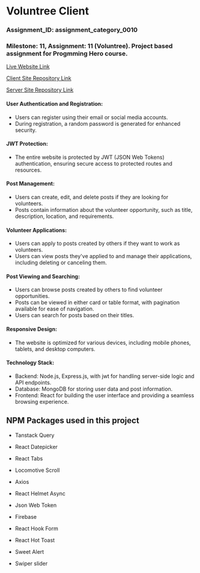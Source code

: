# Voluntree Client

### Assignment_ID: assignment_category_0010

### Milestone: 11, Assignment: 11 (Voluntree). Project based assignment for Progmming Hero course.

[Live Website Link](https://voluntree-go.netlify.app/)

[Client Site Repository Link](https://github.com/Porgramming-Hero-web-course/b9a11-client-side-abdul-muhaimin-toha)

[Server Site Repository Link](https://github.com/Porgramming-Hero-web-course/b9a11-server-side-abdul-muhaimin-toha)

#### User Authentication and Registration:

- Users can register using their email or social media accounts.
- During registration, a random password is generated for enhanced security.

#### JWT Protection:

- The entire website is protected by JWT (JSON Web Tokens) authentication, ensuring secure access to protected routes and resources.

#### Post Management:

- Users can create, edit, and delete posts if they are looking for volunteers.
- Posts contain information about the volunteer opportunity, such as title, description, location, and requirements.

#### Volunteer Applications:

- Users can apply to posts created by others if they want to work as volunteers.
- Users can view posts they've applied to and manage their applications, including deleting or canceling them.

#### Post Viewing and Searching:

- Users can browse posts created by others to find volunteer opportunities.
- Posts can be viewed in either card or table format, with pagination available for ease of navigation.
- Users can search for posts based on their titles.

#### Responsive Design:

- The website is optimized for various devices, including mobile phones, tablets, and desktop computers.

#### Technology Stack:

- Backend: Node.js, Express.js, with jwt for handling server-side logic and API endpoints.
- Database: MongoDB for storing user data and post information.
- Frontend: React for building the user interface and providing a seamless browsing experience.

## NPM Packages used in this project

- Tanstack Query

- React Datepicker

- React Tabs

- Locomotive Scroll

- Axios

- React Helmet Async

- Json Web Token

- Firebase

- React Hook Form

- React Hot Toast

- Sweet Alert

- Swiper slider
